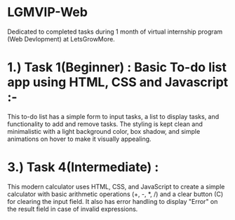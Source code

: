 # LGMVIP-Web
Dedicated to completed tasks during 1 month of virtual internship program (Web Devlopment) at LetsGrowMore.

# 1.) Task 1(Beginner) : Basic To-do list app using HTML, CSS and Javascript :-

This to-do list has a simple form to input tasks, a list to display tasks, and functionality to add and remove tasks. 
The styling is kept clean and minimalistic with a light background color, box shadow, and simple animations on hover to make it visually 
appealing.


# 3.) Task 4(Intermediate) : 

This modern calculator uses HTML, CSS, and JavaScript to create a simple calculator with basic arithmetic operations (+, -, *, /) and a clear button (C) for clearing the input field. It also has error handling to display "Error" on the result field in case of invalid expressions. 
